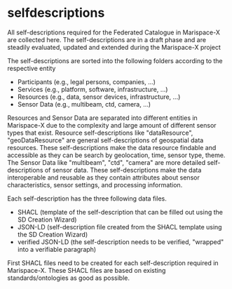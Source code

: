 # selfdescriptions

All self-descriptions required for the Federated Catalogue in Marispace-X are collected here. The self-descriptions are in a draft phase and are steadily evaluated, updated and extended during the Marispace-X project

The self-descriptions are sorted into the following folders according to the respective entity  
- Participants (e.g., legal persons, companies, ...)
- Services (e.g., platform, software, infrastructure, ...)
- Resources (e.g., data, sensor devices, infrastructure, ...)
- Sensor Data (e.g., multibeam, ctd, camera, ...)

Resources and Sensor Data are separated into different entities in Marispace-X due to the complexity and large amount of different sensor types that exist. Resource self-descriptions like "dataResource", "geoDataResource" are general self-descriptions of geospatial data resources. These self-descriptions make the data resource findable and accessible as they can be search by geolocation, time, sensor type, theme. The Sensor Data like "multibeam", "ctd", "camera" are more detailed self-descriptions of sensor data. These self-descriptions make the data interoperable and reusable as they contain attributes about sensor characteristics, sensor settings, and processing information.


Each self-description has the three following data files.
- SHACL (template of the self-description that can be filled out using the SD Creation Wizard)
- JSON-LD (self-description file created from the SHACL template using the SD Creation Wizard)
- verified JSON-LD (the self-description needs to be verified, "wrapped" into a verifiable paragraph)

First SHACL files need to be created for each self-description required in Marispace-X. These SHACL files are based on existing standards/ontologies as good as possible.
